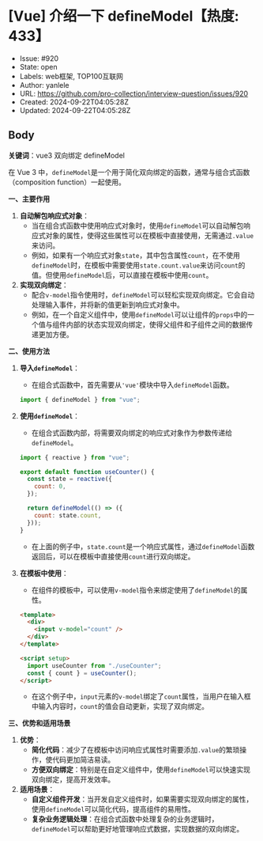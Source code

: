 # [Vue] 介绍一下 defineModel【热度: 433】

- Issue: #920
- State: open
- Labels: web框架, TOP100互联网
- Author: yanlele
- URL: https://github.com/pro-collection/interview-question/issues/920
- Created: 2024-09-22T04:05:28Z
- Updated: 2024-09-22T04:05:28Z

## Body

**关键词**：vue3 双向绑定 defineModel

在 Vue 3 中，`defineModel`是一个用于简化双向绑定的函数，通常与组合式函数（composition function）一起使用。

**一、主要作用**

1. **自动解包响应式对象**：
   - 当在组合式函数中使用响应式对象时，使用`defineModel`可以自动解包响应式对象的属性，使得这些属性可以在模板中直接使用，无需通过`.value`来访问。
   - 例如，如果有一个响应式对象`state`，其中包含属性`count`，在不使用`defineModel`时，在模板中需要使用`state.count.value`来访问`count`的值。但使用`defineModel`后，可以直接在模板中使用`count`。
2. **实现双向绑定**：
   - 配合`v-model`指令使用时，`defineModel`可以轻松实现双向绑定。它会自动处理输入事件，并将新的值更新到响应式对象中。
   - 例如，在一个自定义组件中，使用`defineModel`可以让组件的`props`中的一个值与组件内部的状态实现双向绑定，使得父组件和子组件之间的数据传递更加方便。

**二、使用方法**

1. **导入`defineModel`**：
   - 在组合式函数中，首先需要从`'vue'`模块中导入`defineModel`函数。
   ```javascript
   import { defineModel } from "vue";
   ```
2. **使用`defineModel`**：

   - 在组合式函数内部，将需要双向绑定的响应式对象作为参数传递给`defineModel`。

   ```javascript
   import { reactive } from "vue";

   export default function useCounter() {
     const state = reactive({
       count: 0,
     });

     return defineModel(() => ({
       count: state.count,
     }));
   }
   ```

   - 在上面的例子中，`state.count`是一个响应式属性，通过`defineModel`函数返回后，可以在模板中直接使用`count`进行双向绑定。

3. **在模板中使用**：

   - 在组件的模板中，可以使用`v-model`指令来绑定使用了`defineModel`的属性。

   ```html
   <template>
     <div>
       <input v-model="count" />
     </div>
   </template>

   <script setup>
     import useCounter from "./useCounter";
     const { count } = useCounter();
   </script>
   ```

   - 在这个例子中，`input`元素的`v-model`绑定了`count`属性，当用户在输入框中输入内容时，`count`的值会自动更新，实现了双向绑定。

**三、优势和适用场景**

1. **优势**：
   - **简化代码**：减少了在模板中访问响应式属性时需要添加`.value`的繁琐操作，使代码更加简洁易读。
   - **方便双向绑定**：特别是在自定义组件中，使用`defineModel`可以快速实现双向绑定，提高开发效率。
2. **适用场景**：
   - **自定义组件开发**：当开发自定义组件时，如果需要实现双向绑定的属性，使用`defineModel`可以简化代码，提高组件的易用性。
   - **复杂业务逻辑处理**：在组合式函数中处理复杂的业务逻辑时，`defineModel`可以帮助更好地管理响应式数据，实现数据的双向绑定。

